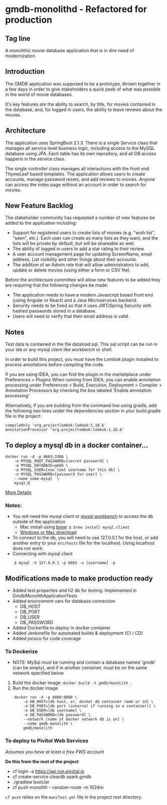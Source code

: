 # gmdb-monolithd - Refactored for production

## Tag line
A monolithic movie database application that is in dire need of modernization.

## Introduction
The GMDB application was supposed to be a prototype, thrown together in a few days in order to give stakeholders a quick peek of what was possible in the world of movie databases.

It's key features are the ability to search, by title, for movies contained in the database, and, for logged in users, the ability to leave reviews about the movies.

## Architecture
The application uses SpringBoot 2.1.3.  There is a single Service class that manages all service level business logic, including access to the MySQL database using JPA.  Each table has its own repository, and all DB access happens in the service class.

The single controller class manages all interactions with the front end ThymeLeaf based templates.  The application allows users to create accounts, manage password resets, and add reviews to movies.  Anyone can access the index page without an account in 
order to search for movies.

## New Feature Backlog
The stakeholder community has requested a number of new features be added to the application including:
- Support for registered users to create lists of movies (e.g. "wish list", "seen", etc.).  Each user can create as many lists as they want, and the lists will be private by default, but will be shareable as well.
- The ability of logged in users to add a star rating to their review.
- A user account management page for updating ScreenName, email address, List visibility and other things about their accounts.
- The addition of an Admin role that will allow administrators to add, update or delete movies (using either a form or CSV file).

Before the architecture committee will allow new features to be added they are requiring that the following changes be made:
- The applicaiton needs to have a modern Javascript based front end (using Angular or React) and a Java Microservices backend.
- Security needs to be fixed so that it uses JWT/Spring Security with hashed passwords stored in a database.
- Users will need to verify that their email address is valid.

## Notes
Test data is contained in the file dataload.sql. This sql script can be run in your ide or any mysql client like workbench or shell.

In order to build this project, you must have the Lombok plugin installed to process annotations before compiling the code.

If you are using IDEA, you can find the plugin in the marketplace under Preferences > Plugins
When running from IDEA, you can enable annotation processing under Preferences > Build, Execution, Deployment > Compiler > Annotation Processors by checking the box labeled 'Enable annotation processing'

Alternatively, if you are building from the command line using gradle, add the following two lines under the dependencies section in your build.gradle file in the project:
```
compileOnly 'org.projectlombok:lombok:1.18.6'
annotationProcessor 'org.projectlombok:lombok:1.18.6'
```

## To deploy a mysql db in a docker container...
```
docker run -d -p 6603:3306 \
    -e MYSQL_ROOT_PASSWORD=[secret password] \
    -e MYSQL_DATABASE=gmdb \
    -e MYSQL_USER=[non root username for this db] \
    -e MYSQL_PASSWORD=[password for user] \
    --name some-mysql  \
    mysql:8
```
[More Details](https://hub.docker.com/_/mysql) 

### Notes:
* You will need the mysql client or [mysql workbench](https://dev.mysql.com/downloads/workbench/) to access the db outside of the application
  * Mac install using [brew](http://brew.sh): ` $ brew install mysql.client `
  * [Windows or Mac download](https://dev.mysql.com/downloads/shell/)
* To connect to the db, you will need to use 127.0.0.1 for the host, or add another entry to your `etc/hosts` file for the localhost.  Using localhost does not work.
* Connecting with mysql client
```
    $ mysql -h 127.0.0.1 -p 6603 -u [username] -p
```

## Modifications made to make production ready
* Added test.properties and h2 db for testing.  Implemented in GmdbMonolithApplicationTests
* Added environment vars for database connection
  * DB_HOST
  * DB_PORT
  * DB_USER
  * DB_PASSWORD
* Added Dockerfile to deploy in docker container
* Added Jenkinsfile for automated builds & deployment (CI / CD)
* Added jococo for code coverage 

### To Dockerize
* NOTE: MySql must be running and contain a database named 'gmdb' (can be empty), and if in another container, must be on the same network specified below
1. Build the docker image: ` docker build -t gmdb/monolith . `
1. Run the docker image
```
    docker run -d -p 8080:8080 \
        -e DB_HOST=[db host, or, docker db container name or id] \
        -e DB_PORT=[db port (internal if running in a container)] \
        -e DB_USER=[db username] \
        -e DB_PASSWORD=[db password] \
        --network [name of docker network db is on] \
        --name gmdb-monolith \
        gmdb/monolith
``` 

### To deploy to Pivitol Web Services
*Assumes you have at least a free PWS account*

**Do this from the root of the project**
* cf login -a https://api.run.pivotal.io
* cf create-service cleardb spark gmdb
* ./gradlew bootJar
* cf push monolith --random-route -m 1024m

`cf push` relies on the `manifest.yml` file in the project root directory.
